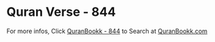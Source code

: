 # Quran Verse - 844 

For more infos, Click [QuranBookk - 844](https://www.quranbookk.com/quran/search?q=844) to Search at [QuranBookk.com](http://quranbookk.com/)